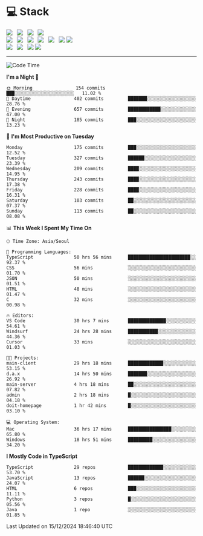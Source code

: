 <h1>💻 Stack</h1>
<div>
 <!-- badge : https://shields.io/ -->
 <!-- icon : https://simpleicons.org/?q=Get -->
 <img src="https://img.shields.io/badge/HTML5-e74c3c?style=flat-square&logo=HTML5&logoColor=white"/> &nbsp 
 <img src="https://img.shields.io/badge/CSS3-0A84FF?style=flat-square&logo=CSS3&logoColor=white"/> &nbsp 
 <img src="https://img.shields.io/badge/JavaScript-FFCD11?style=flat-square&logo=JavaScript&logoColor=white"/> &nbsp 
 <img src="https://img.shields.io/badge/TypeScript-3075C0?style=flat-square&logo=TypeScript&logoColor=white"/>
 <br/>
 <img src="https://img.shields.io/badge/Next-000000?style=flat-square&logo=nextdotjs&logoColor=white"/> &nbsp 
 <img src="https://img.shields.io/badge/React-00BCF6?style=flat-square&logo=React&logoColor=white"/> &nbsp 
 <img src="https://img.shields.io/badge/Redux-764ABC?style=flat-square&logo=Redux&logoColor=white"/> &nbsp
 <img src="https://img.shields.io/badge/Recoil-3578E5?style=flat-square&logo=recoil&logoColor=white"/> &nbsp
 <img src="https://img.shields.io/badge/React-Query-FF4154?style=flat-square&logo=reactquery&logoColor=white"/> &nbsp 
 <img src="https://img.shields.io/badge/styled%2Dcomponents-DB7093?style=flat-square&logo=styled%2Dcomponents&logoColor=white"/>
 <img src="https://img.shields.io/badge/CSS Modules-000000?style=flat-square&logo=CSS Modules&logoColor=white"/> &nbsp 
 <br/>
 <img src="https://img.shields.io/badge/Node-339933?style=flat-square&logo=Node.js&logoColor=white"/> &nbsp 
 <img src="https://img.shields.io/badge/Express-000000?style=flat-square&logo=Express&logoColor=white"/> &nbsp 
 <img src="https://img.shields.io/badge/MongoDB-47A248?style=flat-square&logo=MongoDB&logoColor=white"/>
 <img src="https://img.shields.io/badge/MariaDB-003545?style=flat-square&logo=mariadb&logoColor=white"/>
</div>

<hr>

<!--START_SECTION:waka-->
![Code Time](http://img.shields.io/badge/Code%20Time-1%2C756%20hrs%2052%20mins-blue)

**I'm a Night 🦉** 

```text
🌞 Morning                154 commits         ███░░░░░░░░░░░░░░░░░░░░░░   11.02 % 
🌆 Daytime                402 commits         ███████░░░░░░░░░░░░░░░░░░   28.76 % 
🌃 Evening                657 commits         ████████████░░░░░░░░░░░░░   47.00 % 
🌙 Night                  185 commits         ███░░░░░░░░░░░░░░░░░░░░░░   13.23 % 
```
📅 **I'm Most Productive on Tuesday** 

```text
Monday                   175 commits         ███░░░░░░░░░░░░░░░░░░░░░░   12.52 % 
Tuesday                  327 commits         ██████░░░░░░░░░░░░░░░░░░░   23.39 % 
Wednesday                209 commits         ████░░░░░░░░░░░░░░░░░░░░░   14.95 % 
Thursday                 243 commits         ████░░░░░░░░░░░░░░░░░░░░░   17.38 % 
Friday                   228 commits         ████░░░░░░░░░░░░░░░░░░░░░   16.31 % 
Saturday                 103 commits         ██░░░░░░░░░░░░░░░░░░░░░░░   07.37 % 
Sunday                   113 commits         ██░░░░░░░░░░░░░░░░░░░░░░░   08.08 % 
```


📊 **This Week I Spent My Time On** 

```text
🕑︎ Time Zone: Asia/Seoul

💬 Programming Languages: 
TypeScript               50 hrs 56 mins      ███████████████████████░░   92.37 % 
CSS                      56 mins             ░░░░░░░░░░░░░░░░░░░░░░░░░   01.70 % 
JSON                     50 mins             ░░░░░░░░░░░░░░░░░░░░░░░░░   01.51 % 
HTML                     48 mins             ░░░░░░░░░░░░░░░░░░░░░░░░░   01.47 % 
C                        32 mins             ░░░░░░░░░░░░░░░░░░░░░░░░░   00.98 % 

🔥 Editors: 
VS Code                  30 hrs 7 mins       ██████████████░░░░░░░░░░░   54.61 % 
Windsurf                 24 hrs 28 mins      ███████████░░░░░░░░░░░░░░   44.36 % 
Cursor                   33 mins             ░░░░░░░░░░░░░░░░░░░░░░░░░   01.03 % 

🐱‍💻 Projects: 
main-client              29 hrs 18 mins      █████████████░░░░░░░░░░░░   53.15 % 
d.a.x                    14 hrs 50 mins      ███████░░░░░░░░░░░░░░░░░░   26.92 % 
main-server              4 hrs 18 mins       ██░░░░░░░░░░░░░░░░░░░░░░░   07.82 % 
admin                    2 hrs 18 mins       █░░░░░░░░░░░░░░░░░░░░░░░░   04.18 % 
doit-homepage            1 hr 42 mins        █░░░░░░░░░░░░░░░░░░░░░░░░   03.10 % 

💻 Operating System: 
Mac                      36 hrs 17 mins      ████████████████░░░░░░░░░   65.80 % 
Windows                  18 hrs 51 mins      █████████░░░░░░░░░░░░░░░░   34.20 % 
```

**I Mostly Code in TypeScript** 

```text
TypeScript               29 repos            █████████████░░░░░░░░░░░░   53.70 % 
JavaScript               13 repos            ██████░░░░░░░░░░░░░░░░░░░   24.07 % 
HTML                     6 repos             ███░░░░░░░░░░░░░░░░░░░░░░   11.11 % 
Python                   3 repos             █░░░░░░░░░░░░░░░░░░░░░░░░   05.56 % 
Java                     1 repo              ░░░░░░░░░░░░░░░░░░░░░░░░░   01.85 % 
```




 Last Updated on 15/12/2024 18:46:40 UTC
<!--END_SECTION:waka-->
